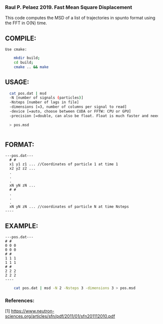 ### Raul P. Pelaez 2019. Fast Mean Square Displacement    
  
      
  This code computes the MSD of a list of trajectories in spunto format using the FFT in O(N) time.  
  
##  COMPILE:  
	  
	Use cmake:  
```bash  
	mkdir build;  
	cd build;  
	cmake .. && make  
```  
  
##  USAGE:  
  
``` bash  
  cat pos.dat | msd   
  -N [number of signals (particles)]  
  -Nsteps [number of lags in file]  
  -dimensions [=3, number of columns per signal to read]  
  -device [=auto, choose between CUDA or FFTW: CPU or GPU]   
  -precision [=double, can also be float. Float is much faster and needs half the memory]  
  
  > pos.msd  
   
```  
    
##  FORMAT:    
  
```   
---pos.dat---  
  # #  
  x1 y1 z1 ... //Coordinates of particle 1 at time 1  
  x2 y2 z2 ...  
  .  
  .  
  .  
  xN yN zN ...  
  # #  
  .  
  .  
  .  
  xN yN zN ... //coordinates of particle N at time Nsteps  
----  
```
##  EXAMPLE:  
  ```
  ---pos.dat---  
  # #  
  0 0 0  
  0 0 0  
  # #  
  1 1 1  
  1 1 1  
  # #  
  2 2 2  
  2 2 2  
  ----  
  ```
  
```bash  
	cat pos.dat | msd -N 2 -Nsteps 3 -dimensions 3 > pos.msd  
```  
  
        
    
    
    
### References:    
[1] https://www.neutron-sciences.org/articles/sfn/pdf/2011/01/sfn201112010.pdf    
    
    
